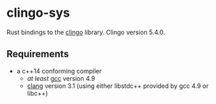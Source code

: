 # clingo-sys
Rust bindings to the [clingo](https://github.com/potassco/clingo) library.
Clingo version 5.4.0.


## Requirements

- a c++14 conforming compiler
  - *at least* [gcc](https://gcc.gnu.org/) version 4.9
  - [clang](http://clang.llvm.org/) version 3.1 (using either libstdc++
    provided by gcc 4.9 or libc++)
